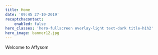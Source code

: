 ```yaml
---
title: Home
date: '09:45 27-10-2019'
recaptchacontact:
    enabled: false
hero_classes: 'hero-fullscreen overlay-light text-dark title-h1h2'
hero_image: banner12.jpg
---
```


Welcome to Affysom